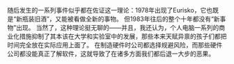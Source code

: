 随后发生的一系列事件似乎都在佐证这一理论：1978年出现了Eurisko，它也既是“新瓶装旧酒”，又能被看做全新的事物。
但1983年往后的整个十年都没有“新事物”出现。
当然了，这种理论挺无聊的——并且，我还认为，个人电脑一系列的商业化措施抑制了其本该在大学和实验室中的发展，那些本来天赋异禀的孩子们都把时间完全放在实际应用上面了。
在制造硬件时公司都选择规避风险，而那些硬件公司都没能真正了解软件，这就导致了在诸多方面我们都后退一大步的恶果。

